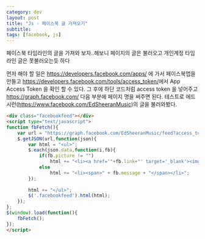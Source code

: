 ```yaml
---
category: dev
layout: post
title: "Js - 페이스북 글 가져오기"
subtitle: 
tags: [facebook, js]
---
```

페이스북 타임라인의 글을 가져와 보자..해보니 페이지의 글은 불러오고 개인계정 타임라인 글은 못불러오는듯 하다
<!--more-->

먼저 해야 할 일은 https://developers.facebook.com/apps/ 에 가서 페이스북앱을 만들고 <a href="https://developers.facebook.com/tools/access_token/" target="_blank" title="새창">https://developers.facebook.com/tools/access_token/</a>에서 App Access Token 을 확인 할 수 있다. 그 후에 하단 코드처럼 access token 을 넣어주고 https://graph.facebook.com/ 다음 부분에 페이지 명을 써주면 된다.  테스트로 에드시런(<a href="https://www.facebook.com/EdSheeranMusic" target="_blank" title="새창" class="link">https://www.facebook.com/EdSheeranMusic</a>)의 글을 불러와봤다.</p>

```html
<div class="facebookfeed"></div>
<script type="text/javascript">
function fbFetch(){
    var url = "https://graph.facebook.com/EdSheeranMusic/feed?access_token=YOUR__APP_ACCESS_TOKEN&locale=ko_KR&limit=4&callback=?";
    $.getJSON(url,function(json){
        var html = "<ul>";
        $.each(json.data,function(i,fb){
            if(fb.picture != "")	
                html += "<li><a href='"+fb.link+"' target='_blank'><img src='"+fb.picture+"' alt=''  /><br/><span>" + fb.message + "</span></a></li>";
            else
                html += "<li><span>" + fb.message + "</span></li>";
        });
        
        html += "</ul>";
        $('.facebookfeed').html(html);
    });
};
$(window).load(function(){
    fbFetch();
});
</script>
```

<div class="facebookfeed"><ul></ul></div>

<style>
.facebookfeed li {
	float: left;
}
</style>